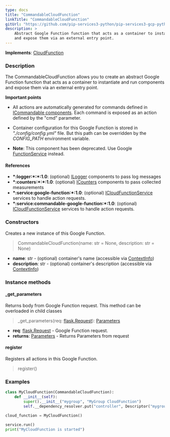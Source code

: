 ```yaml
---
type: docs
title: "CommandableCloudFunction"
linkTitle: "CommandableCloudFunction"
gitUrl: "https://github.com/pip-services3-python/pip-services3-gcp-python"
description: >
    Abstract Google Function function that acts as a container to instantiate and run components
    and expose them via an external entry point.
---
```


**Implements**: [CloudFunction](../cloud_function)

### Description
The CommandableCloudFunction allows you to create an abstract Google Function function that acts as a container to instantiate and run components and expose them via an external entry point.

**Important points**

- All actions are automatically generated for commands defined in [ICommandable components](../../../commons/commands/icommandable). Each command is exposed as an action defined by the "cmd" parameter.
  
- Container configuration for this Google Function is stored in *"./config/config.yml"* file. But this path can be overridden by the *CONFIG_PATH* environment variable.
 
- **Note**: This component has been deprecated. Use Google [FunctionService](../../services/cloud_function_service) instead.


#### References

- **\*:logger:\*:\*:1.0**: (optional) [ILogger](../../../components/log/ilogger) components to pass log messages
- **\*:counters:\*:\*:1.0**: (optional) [ICounters](../../../components/count/icounters) components to pass collected measurements
- **\*:service:google-function:\*:1.0**: (optional) [ICloudFunctionService](../../services/icloud_function_service) services to handle action requests.
- **\*:service:commandable-google-function:\*:1.0**: (optional) [ICloudFunctionService](../../services/icloud_function_service) services to handle action requests.

### Constructors
Creates a new instance of this Google Function.

> CommandableCloudFunction(name: str = None, description: str = None)

- **name**: str - (optional) container's name (accessible via [ContextInfo](../../../components/info/context_info))
- **description**: str - (optional) container's description (accessible via [ContextInfo](../../../components/info/context_info))


### Instance methods

#### _get_parameters
Returns body from Google Function request.
This method can be overloaded in child classes

> _get_parameters(req: [flask.Request](https://flask.palletsprojects.com/en/2.1.x/api/#incoming-request-data)): [Parameters](../../../commons/run/parameters)

- **req**: [flask.Request](https://flask.palletsprojects.com/en/2.1.x/api/#incoming-request-data) - Google Function request.
- **returns**: [Parameters](../../../commons/run/parameters) - Returns Parameters from request

#### register
Registers all actions in this Google Function.

> register()


### Examples

```python
class MyCloudFunction(CommandableCloudFunction):
    def __init__(self):
        super().__init__("mygroup", "MyGroup CloudFunction")
        self.__dependency_resolver.put("controller", Descriptor("mygroup","controller","*","*","1.0"))

cloud_function = MyCloudFunction()

service.run()
print("MyCloudFunction is started")
```
